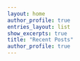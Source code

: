 ```yaml
---
layout: home
author_profile: true
entries_layout: list
show_excerpts: true
title: "Recent Posts"
author_profile: true
---
```


